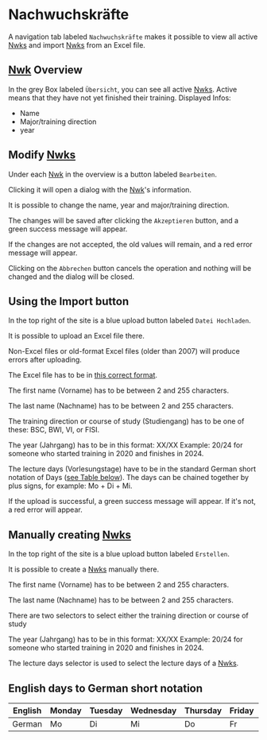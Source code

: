 # Nachwuchskräfte

A navigation tab labeled `Nachwuchskräfte` makes it possible to view all active [Nwks](./../glossary.md#nwk) and import [Nwks](./../glossary.md#nwk) from an Excel file.

## [Nwk](./../glossary.md#nwk) Overview

In the grey Box labeled `Übersicht`, you can see all active [Nwks](./../glossary.md#nwk).
Active means that they have not yet finished their training.
Displayed Infos:
- Name
- Major/training direction
- year

## Modify [Nwks](./../glossary.md#nwk)

Under each [Nwk](./../glossary.md#nwk) in the overview is a button labeled `Bearbeiten`.

Clicking it will open a dialog with the [Nwk](./../glossary.md#nwk)'s information.

It is possible to change the name, year and major/training direction.

The changes will be saved after clicking the `Akzeptieren` button, and a green success message will appear.

If the changes are not accepted, the old values will remain, and a red error message will appear.

Clicking on the `Abbrechen` button cancels the operation and nothing will be changed and the dialog will be closed.

## Using the Import button

In the top right of the site is a blue upload button labeled `Datei Hochladen`.

It is possible to upload an Excel file there.

Non-Excel files or old-format Excel files (older than 2007) will produce errors after uploading.

The Excel file has to be in <a href="../assets/Import_Standart.xlsx" download>this correct format</a>.

The first name (Vorname) has to be between 2 and 255 characters.

The last name (Nachname) has to be between 2 and 255 characters.

The training direction or course of study (Studiengang) has to be one of these: BSC, BWI, VI, or FISI.

The year (Jahrgang) has to be in this format: XX/XX Example: 20/24 for someone who started training in 2020 and finishes in 2024.

The lecture days (Vorlesungstage) have to be in the standard German short notation of Days ([see Table below](#english-days-to-german-short-notation)).
The days can be chained together by plus signs, for example: Mo + Di + Mi.

If the upload is successful, a green success message will appear. If it's not, a red error will appear.

## Manually creating [Nwks](./../glossary.md#nwk)
In the top right of the site is a blue upload button labeled `Erstellen`.

It is possible to create a [Nwks](./../glossary.md#nwk) manually there.

The first name (Vorname) has to be between 2 and 255 characters.

The last name (Nachname) has to be between 2 and 255 characters.

There are two selectors to select either the training direction or course of study

The year (Jahrgang) has to be in this format: XX/XX Example: 20/24 for someone who started training in 2020 and finishes in 2024.

The lecture days selector is used to select the lecture days of a [Nwks](./../glossary.md#nwk).

## English days to German short notation
| English | Monday | Tuesday | Wednesday | Thursday | Friday | Saturday |
|---------|--------|---------|-----------|----------|--------|----------|
| German  | Mo     | Di      | Mi        | Do       | Fr     | Sa       |
